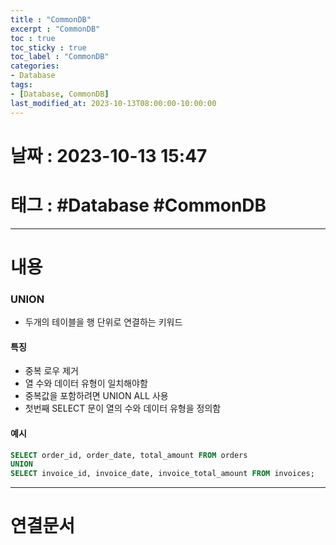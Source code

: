 ```yaml
---
title : "CommonDB"
excerpt : "CommonDB"
toc : true
toc_sticky : true
toc_label : "CommonDB"
categories:
- Database
tags:
- [Database, CommonDB]
last_modified_at: 2023-10-13T08:00:00-10:00:00
---
```


# 날짜 : 2023-10-13 15:47

# 태그 : #Database #CommonDB
---

# 내용

### UNION
- 두개의 테이블을 행 단위로 연결하는 키워드

#### 특징
- 중복 로우 제거
- 열 수와 데이터 유형이 일치해야함
- 중복값을 포함하려면 UNION ALL 사용
- 첫번째 SELECT 문이 열의 수와 데이터 유형을 정의함

#### 예시

```sql
SELECT order_id, order_date, total_amount FROM orders 
UNION 
SELECT invoice_id, invoice_date, invoice_total_amount FROM invoices;
```

---

# 연결문서
